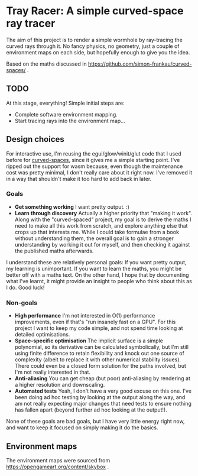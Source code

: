 # Tray Racer: A simple curved-space ray tracer

The aim of this project is to render a simple wormhole by ray-tracing
the curved rays through it. No fancy physics, no geometry, just a
couple of environment maps on each side, but hopefully enough to give
you the idea.

Based on the maths discussed in
https://github.com/simon-frankau/curved-spaces/ .

## TODO

At this stage, everything! Simple initial steps are:

 * Complete software environment mapping.
 * Start tracing rays into the environment map...

## Design choices

For interactive use, I'm reusing the egui/glow/winit/glut code that I
used before for
[curved-spaces](https://github.com/simon-frankau/curved-spaces/),
since it gives me a simple starting point. I've ripped out the support
for wasm because, even though the maintenance cost was pretty minimal,
I don't really care about it right now. I've removed it in a way that
shouldn't make it too hard to add back in later.

### Goals

 * **Get something working** I want pretty output. :)
 * **Learn through discovery** Actually a higher priority that "making
   it work". Along with the "curved-spaced" project, my goal is to
   derive the maths I need to make all this work from scratch, and
   explore anything else that crops up that interests me. While I
   could take formulae from a book without understanding them, the
   overall goal is to gain a stronger understanding by working it out
   for myself, and then checking it against the published maths
   afterwards.

I understand these are relatively personal goals: If you want pretty
output, my learning is unimportant. If you want to learn the maths,
you might be better off with a maths text. On the other hand, I hope
that by documenting what I've learnt, it might provide an insight to
people who think about this as I do. Good luck!

### Non-goals

 * **High performance** I'm not interested in O(1) performance
   improvements, even if that's "run insanely fast on a GPU". For this
   project I want to keep my code simple, and not spend time looking
   at detailed optimisations.
 * **Space-specific optimisation** The implicit surface is a simple
   polynomial, so its derivative can be calculated symbolically, but
   I'm still using finite difference to retain flexibility and knock
   out one source of complexity (albeit to replace it with other
   numerical stability issues). There could even be a closed form
   solution for the paths involved, but I'm not really interested in
   that.
 * **Anti-aliasing** You can get cheap (but poor) anti-aliasing by
   rendering at a higher resolution and downscaling.
 * **Automated tests** Yeah, I don't have a very good excuse on this
   one. I've been doing ad hoc testing by looking at the output along
   the way, and am not really expecting major changes that need tests
   to ensure nothing has fallen apart (beyond further ad hoc looking
   at the output!).

None of these goals are bad goals, but I have very little energy right
now, and want to keep it focused on simply making it do the basics.

## Environment maps

The environment maps were sourced from
https://opengameart.org/content/skybox .
